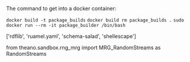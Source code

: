 The command to get into a docker container:

`docker build -t package_builds`
`docker build rm package_builds .`
`sudo docker run --rm -it package_builder /bin/bash`

 ['rdflib', 'ruamel.yaml', 'schema-salad', 'shellescape']


from theano.sandbox.rng_mrg import MRG_RandomStreams as RandomStreams
